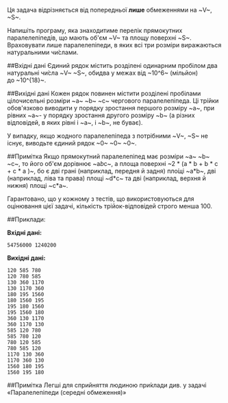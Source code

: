 Ця задача відрізняється від попередньої **лише** обмеженнями на&nbsp;~V~, ~S~.

Напишіть програму, яка знаходитиме перелік прямокутних паралелепіпедів, що&nbsp;мають об'єм ~V~ та&nbsp;площу поверхні ~S~. Враховувати лише паралелепіпеди,&nbsp;в&nbsp;яких всі три розміри виражаються натуральними чи́слами.

##Вхідні дані
Єдиний рядок містить розділені одинарним пробілом два натуральні чи́сла ~V~ ~S~, обидва у&nbsp;межах від ~10^6~ (мільйон) до&nbsp;~10^{18}~.

##Вихідні дані
Кожен рядок повинен містити розділені пробілами цілочисельні розміри ~a~ ~b~ ~c~ чергового паралелепіпеда. Ці трі́йки обов'язково виводити у&nbsp;порядку зростання першого розміру ~a~, при рівних ~a~- у&nbsp;порядку зростання другого розміру ~b~ (а&nbsp;різних відповідей,&nbsp;в&nbsp;яких рівні і&nbsp;~a~, і&nbsp;~b~, не буває).

У&nbsp;випадку, якщо жодного паралелепіпеда&nbsp;з&nbsp;потрібними ~V~, ~S~ не існує, виводьте єдиний рядок ~0~ ~0~ ~0~.

##Примітка
Якщо прямокутний паралелепіпед має розміри ~a~ ~b~ ~c~, то його об'єм дорівнює ~a*b*c~,&nbsp;а&nbsp;площа поверхні ~2 * (a * b + b * c + c * a )~, бо є дві грані (наприклад, передня й задня) пло́щі ~a*b~, дві (наприклад, ліва та&nbsp;права) площі ~d*c~ та&nbsp;дві (наприклад, верхня й нижня) площі ~c*a~.

Гарантовано,&nbsp;що&nbsp;у&nbsp;кожному&nbsp;з&nbsp;тестів,&nbsp;що&nbsp;використовуються для оцінювання цієї задачі, кількість трійок-відповідей строго менша 100.

##Приклади:

**Вхідні дані:**
```
54756000 1240200
```

**Вихідні дані:**
```
120 585 780
120 780 585
130 360 1170
130 1170 360
180 195 1560
180 1560 195
195 180 1560
195 1560 180
360 130 1170
360 1170 130
585 120 780
585 780 120
780 120 585
780 585 120
1170 130 360
1170 360 130
1560 180 195
1560 195 180
```

##Примітка
Легші для сприйняття людиною при́клади див.&nbsp;у&nbsp;задачі «Паралелепіпеди (середні обмеження)»


